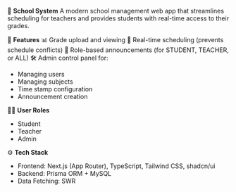 🏫 **School System**
A modern school management web app that streamlines scheduling for teachers and provides students with real-time access to their grades.

🚀 **Features**
📊 Grade upload and viewing
📅 Real-time scheduling (prevents schedule conflicts)
📣 Role-based announcements (for STUDENT, TEACHER, or ALL)
🛠️ Admin control panel for:
 - Managing users
 - Managing subjects
 - Time stamp configuration
 - Announcement creation
   
🧑‍🏫 **User Roles**
  - Student
  - Teacher
  - Admin

⚙️ **Tech Stack**
 - Frontend: Next.js (App Router), TypeScript, Tailwind CSS, shadcn/ui
 - Backend: Prisma ORM + MySQL
 - Data Fetching: SWR

